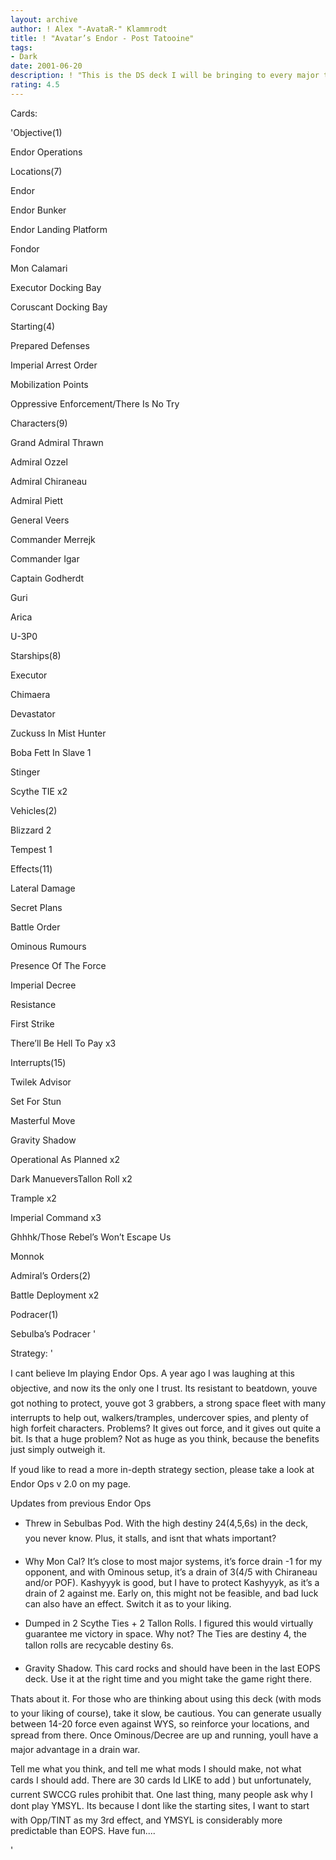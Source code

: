 ```yaml
---
layout: archive
author: ! Alex "-AvataR-" Klammrodt
title: ! "Avatar’s Endor - Post Tatooine"
tags:
- Dark
date: 2001-06-20
description: ! "This is the DS deck I will be bringing to every major tournament until at least Coruscant. It’s proven itself time and time again to be stable, reliable, and fast. It’s prepared for almost any BS the lightside can pull."
rating: 4.5
---
```

Cards: 

'Objective(1) 

Endor Operations 


Locations(7) 

Endor 

Endor Bunker 

Endor Landing Platform 

Fondor 

Mon Calamari

Executor Docking Bay 

Coruscant Docking Bay 


Starting(4) 

Prepared Defenses 

Imperial Arrest Order 

Mobilization Points 

Oppressive Enforcement/There Is No Try 


Characters(9) 

Grand Admiral Thrawn 

Admiral Ozzel 

Admiral Chiraneau 

Admiral Piett 

General Veers 

Commander Merrejk 

Commander Igar

Captain Godherdt

Guri 

Arica 

U-3P0 


Starships(8) 

Executor

Chimaera 

Devastator

Zuckuss In Mist Hunter 

Boba Fett In Slave 1

Stinger 

Scythe TIE x2


Vehicles(2) 

Blizzard 2 

Tempest 1 


Effects(11) 

Lateral Damage 

Secret Plans 

Battle Order 

Ominous Rumours 

Presence Of The Force 

Imperial Decree 

Resistance 

First Strike 

There&#8217;ll Be Hell To Pay x3 


Interrupts(15) 

Twilek Advisor 

Set For Stun

Masterful Move 

Gravity Shadow

Operational As Planned x2 

Dark ManueversTallon Roll x2

Trample x2 

Imperial Command x3 

Ghhhk/Those Rebel&#8217;s Won&#8217;t Escape Us 

Monnok 


Admiral&#8217;s Orders(2) 

Battle Deployment x2 


Podracer(1)

Sebulba’s Podracer '

Strategy: '

I cant believe Im playing Endor Ops. A year ago I was laughing at this objective, and now its the only one I trust. Its resistant to beatdown, youve got nothing to protect, youve got 3 grabbers, a strong space fleet with many interrupts to help out, walkers/tramples, undercover spies, and plenty of high forfeit characters. Problems? It gives out force, and it gives out quite a bit. Is that a huge problem? Not as huge as you think, because the benefits just simply outweigh it.


If youd like to read a more in-depth strategy section, please take a look at Endor Ops v 2.0 on my page.


Updates from previous Endor Ops


- Threw in Sebulbas Pod. With the high destiny 24(4,5,6s) in the deck, you never know. Plus, it stalls, and isnt that whats important?


- Why Mon Cal? It’s close to most major systems, it’s force drain -1 for my opponent, and with Ominous setup, it’s a drain of 3(4/5 with Chiraneau and/or POF). Kashyyyk is good, but I have to protect Kashyyyk, as it’s a drain of 2 against me. Early on, this might not be feasible, and bad luck can also have an effect. Switch it as to your liking.


- Dumped in 2 Scythe Ties + 2 Tallon Rolls. I figured this would virtually guarantee me victory in space. Why not? The Ties are destiny 4, the tallon rolls are recycable destiny 6s.


- Gravity Shadow. This card rocks and should have been in the last EOPS deck. Use it at the right time and you might take the game right there.


Thats about it. For those who are thinking about using this deck (with mods to your liking of course), take it slow, be cautious. You can generate usually between 14-20 force even against WYS, so reinforce your locations, and spread from there. Once Ominous/Decree are up and running, youll have a major advantage in a drain war.


Tell me what you think, and tell me what mods I should make, not what cards I should add. There are 30 cards Id LIKE to add ) but unfortunately, current SWCCG rules prohibit that. One last thing, many people ask why I dont play YMSYL. Its because I dont like the starting sites, I want to start with Opp/TINT as my 3rd effect, and YMSYL is considerably more predictable than EOPS. Have fun....

'